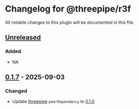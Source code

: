 # Changelog for @threepipe/r3f

All notable changes to this plugin will be documented in this file.

[//]: # (The format is based on [Keep a Changelog]&#40;https://keepachangelog.com/en/1.1.0/&#41;, and this project adheres to [Semantic Versioning]&#40;https://semver.org/spec/v2.0.0.html&#41;.)

## [Unreleased]

### Added

- NA

## [0.1.7] - 2025-09-03

### Changed

- Update [threepipe](https://threepipe.org/) `peerDependency` to [0.1.0](https://github.com/repalash/threepipe/releases/tag/v0.1.0)

[unreleased]: https://github.com/repalash/threepipe/tree/dev/plugins/r3f
[0.1.6]: https://github.com/repalash/threepipe/releases/tag/@threepipe/plugin-r3f-v0.1.6
[0.1.7]: https://github.com/repalash/threepipe/releases/tag/@threepipe/plugin-r3f-0.1.7
